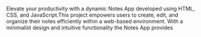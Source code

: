 Elevate your productivity with a dynamic Notes App developed using HTML, CSS, and JavaScript.This project empowers users to create, edit, and organize their notes efficiently within a web-based environment. With a minimalist design and intuitive functionality the Notes App provides
